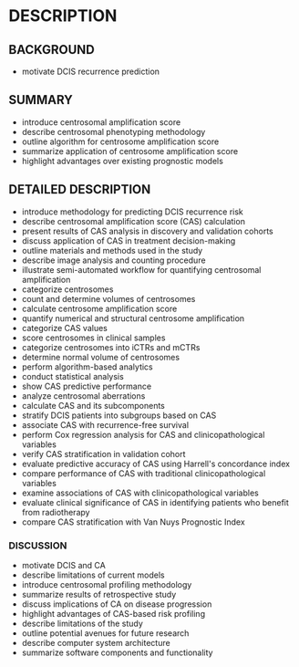 # DESCRIPTION

## BACKGROUND

- motivate DCIS recurrence prediction

## SUMMARY

- introduce centrosomal amplification score
- describe centrosomal phenotyping methodology
- outline algorithm for centrosome amplification score
- summarize application of centrosome amplification score
- highlight advantages over existing prognostic models

## DETAILED DESCRIPTION

- introduce methodology for predicting DCIS recurrence risk
- describe centrosomal amplification score (CAS) calculation
- present results of CAS analysis in discovery and validation cohorts
- discuss application of CAS in treatment decision-making
- outline materials and methods used in the study
- describe image analysis and counting procedure
- illustrate semi-automated workflow for quantifying centrosomal amplification
- categorize centrosomes
- count and determine volumes of centrosomes
- calculate centrosome amplification score
- quantify numerical and structural centrosome amplification
- categorize CAS values
- score centrosomes in clinical samples
- categorize centrosomes into iCTRs and mCTRs
- determine normal volume of centrosomes
- perform algorithm-based analytics
- conduct statistical analysis
- show CAS predictive performance
- analyze centrosomal aberrations
- calculate CAS and its subcomponents
- stratify DCIS patients into subgroups based on CAS
- associate CAS with recurrence-free survival
- perform Cox regression analysis for CAS and clinicopathological variables
- verify CAS stratification in validation cohort
- evaluate predictive accuracy of CAS using Harrell's concordance index
- compare performance of CAS with traditional clinicopathological variables
- examine associations of CAS with clinicopathological variables
- evaluate clinical significance of CAS in identifying patients who benefit from radiotherapy
- compare CAS stratification with Van Nuys Prognostic Index

### DISCUSSION

- motivate DCIS and CA
- describe limitations of current models
- introduce centrosomal profiling methodology
- summarize results of retrospective study
- discuss implications of CA on disease progression
- highlight advantages of CAS-based risk profiling
- describe limitations of the study
- outline potential avenues for future research
- describe computer system architecture
- summarize software components and functionality

